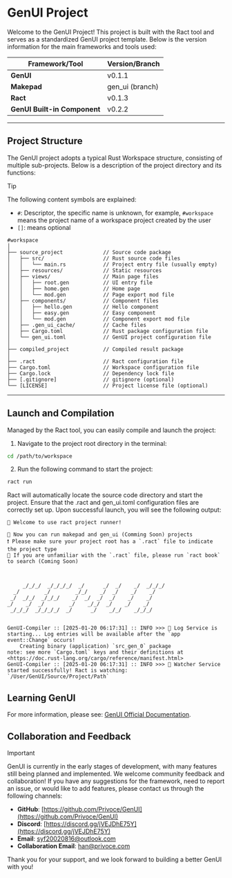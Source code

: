 # GenUI Project

Welcome to the GenUI Project! This project is built with the Ract tool and serves as a standardized GenUI project template. Below is the version information for the main frameworks and tools used:

| Framework/Tool                | Version/Branch        |
|-------------------------------|-----------------------|
| **GenUI**                     | v0.1.1                |
| **Makepad**                   | gen_ui (branch)       |
| **Ract**                      | v0.1.3                |
| **GenUI Built-in Component**  | v0.2.2                |

---

## Project Structure

The GenUI project adopts a typical Rust Workspace structure, consisting of multiple sub-projects. Below is a description of the project directory and its functions:

> [!TIP]
> The following content symbols are explained:
> - `#`: Descriptor, the specific name is unknown, for example, `#workspace` means the project name of a workspace project created by the user
> - `[]`: means optional

```
#workspace
│
├── source_project             // Source code package
│   ├── src/                   // Rust source code files
│   │   └── main.rs            // Project entry file (usually empty)
│   ├── resources/             // Static resources
│   ├── views/                 // Main page files
│   │   ├── root.gen           // UI entry file
│   │   ├── home.gen           // Home page
│   │   └── mod.gen            // Page export mod file
│   ├── components/            // Component files
│   │   ├── hello.gen          // Hello component
│   │   ├── easy.gen           // Easy component
│   │   └── mod.gen            // Component export mod file
│   ├── .gen_ui_cache/         // Cache files
│   ├── Cargo.toml             // Rust package configuration file
│   └── gen_ui.toml            // GenUI project configuration file
│
├── compiled_project           // Compiled result package
│
├── .ract                      // Ract configuration file
├── Cargo.toml                 // Workspace configuration file
├── Cargo.lock                 // Dependency lock file
├── [.gitignore]               // gitignore (optional)
└── [LICENSE]                  // Project license file (optional)
```

---

## Launch and Compilation

Managed by the Ract tool, you can easily compile and launch the project:

1. Navigate to the project root directory in the terminal:
```bash
cd /path/to/workspace
```
2. Run the following command to start the project:
```bash
ract run
```
Ract will automatically locate the source code directory and start the project. Ensure that the .ract and gen_ui.toml configuration files are correctly set up. Upon successful launch, you will see the following output:

```
🥳 Welcome to use ract project runner!

🔸 Now you can run makepad and gen_ui (Comming Soon) projects
❗️ Please make sure your project root has a `.ract` file to indicate the project type
🔸 If you are unfamiliar with the `.ract` file, please run `ract book` to search (Coming Soon)


                                                      
     _/_/_/  _/_/_/_/  _/      _/  _/    _/  _/_/_/   
  _/        _/        _/_/    _/  _/    _/    _/      
 _/  _/_/  _/_/_/    _/  _/  _/  _/    _/    _/       
_/    _/  _/        _/    _/_/  _/    _/    _/        
 _/_/_/  _/_/_/_/  _/      _/    _/_/    _/_/_/       
                                                      

GenUI-Compiler :: [2025-01-20 06:17:31] :: INFO >>> 🔧 Log Service is starting... Log entries will be available after the `app event::Change` occurs!
    Creating binary (application) `src_gen_0` package
note: see more `Cargo.toml` keys and their definitions at <https://doc.rust-lang.org/cargo/reference/manifest.html> 
GenUI-Compiler :: [2025-01-20 06:17:31] :: INFO >>> 🔧 Watcher Service started successfully! Ract is watching: `/User/GenUI/Source/Project/Path`
```
## Learning GenUI
For more information, please see: [GenUI Official Documentation](https://privoce.github.io/GenUI.github.io/).
## Collaboration and Feedback
> [!IMPORTANT]
> GenUI is currently in the early stages of development, with many features still being planned and implemented. We welcome community feedback and collaboration! If you have any suggestions for the framework, need to report an issue, or would like to add features, please contact us through the following channels:

- **GitHub**: [https://github.com/Privoce/GenUI](https://github.com/Privoce/GenUI)
- **Discord**: [https://discord.gg/jVEJDhE75Y](https://discord.gg/jVEJDhE75Y)
- **Email**: [syf20020816@outlook.com](mailto:syf20020816@outlook.com)
- **Collaboration Email**: [han@privoce.com](mailto:han@privoce.com)


Thank you for your support, and we look forward to building a better GenUI with you!
